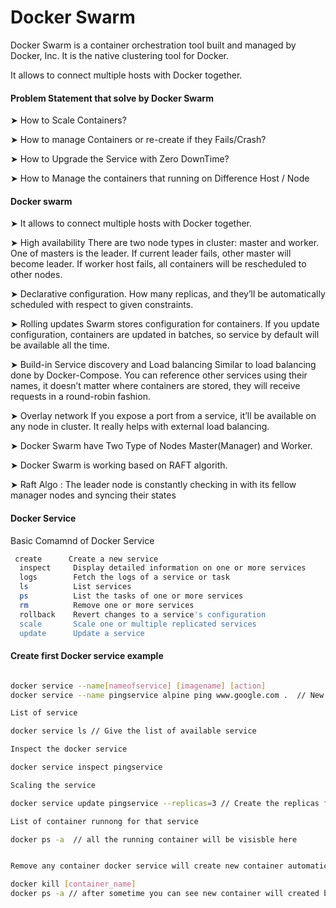 
# Docker Swarm

Docker Swarm is a container orchestration tool built and managed by Docker, Inc. 
It is the native clustering tool for Docker.

It allows to connect multiple hosts with Docker together.

#### Problem Statement that solve by Docker Swarm
➤ How to Scale Containers? 

➤ How to manage Containers or re-create if they Fails/Crash? 

➤ How to Upgrade the Service with Zero DownTime? 

➤ How to Manage the containers that running on Difference Host / Node

#### Docker swarm 

➤ It allows to connect multiple hosts with Docker together.

➤ High availability 
  There are two node types in cluster: master and worker. One of masters is the leader. If current leader fails, other master will become leader. If worker host fails, all containers will be rescheduled to other nodes.

➤ Declarative configuration.
  How many replicas, and they’ll be automatically scheduled with respect to given constraints.

➤ Rolling updates 
  Swarm stores configuration for containers. If you update configuration, containers are updated in batches, so service by default will be available all the time.

➤ Build-in Service discovery and Load balancing
  Similar to load balancing done by Docker-Compose. You can reference other services using their names, it doesn’t matter where containers are stored, they will receive requests in a round-robin fashion.

➤ Overlay network 
  If you expose a port from a service, it’ll be available on any node in cluster. It really helps with external load balancing.
  
➤ Docker Swarm have Two Type of Nodes Master(Manager) and Worker. 

➤ Docker Swarm is working based on RAFT algorith. 

➤ Raft Algo : The leader node is constantly checking in with its fellow manager nodes and syncing their states

#### Docker Service 

Basic Comamnd of Docker Service 

```sh
 create      Create a new service
  inspect     Display detailed information on one or more services
  logs        Fetch the logs of a service or task
  ls          List services
  ps          List the tasks of one or more services
  rm          Remove one or more services
  rollback    Revert changes to a service's configuration
  scale       Scale one or multiple replicated services
  update      Update a service

```

#### Create first Docker service example 
```sh

docker service --name[nameofservice] [imagename] [action]   
docker service --name pingservice alpine ping www.google.com .  // New Service will create with the name of pingservice

List of service 

docker service ls // Give the list of available service 

Inspect the docker service  

docker service inspect pingservice 

Scaling the service 

docker service update pingservice --replicas=3 // Create the replicas for same service 

List of container runnong for that service 

docker ps -a  // all the running container will be visisble here 


Remove any container docker service will create new container automatically 

docker kill [container_name]
docker ps -a // after sometime you can see new container will created because we define that we need 4 replicas 
```




